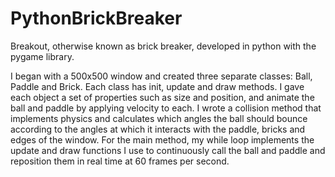 # PythonBrickBreaker

Breakout, otherwise known as brick breaker, developed in python with the pygame library. 

I began with a 500x500 window and created three separate classes: Ball, Paddle and Brick. Each class has init, 
update and draw methods. I gave each object a set of properties such as size and position, and animate the ball 
and paddle by applying velocity to each. I wrote a collision method that implements physics and calculates which 
angles the ball should bounce according to the angles at which it interacts with the paddle, bricks and edges of
the window. For the main method, my while loop implements the update and draw functions I use to continuously call 
the ball and paddle and reposition them in real time at 60 frames per second.

